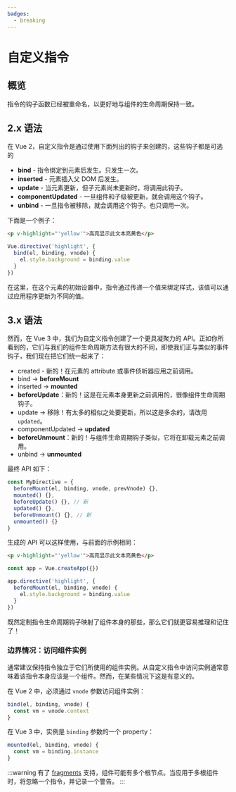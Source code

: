```yaml
---
badges:
  - breaking
---
```


# 自定义指令 <MigrationBadges :badges="$frontmatter.badges" />

## 概览

指令的钩子函数已经被重命名，以更好地与组件的生命周期保持一致。

## 2.x 语法

在 Vue 2，自定义指令是通过使用下面列出的钩子来创建的，这些钩子都是可选的

- **bind** - 指令绑定到元素后发生。只发生一次。
- **inserted** - 元素插入父 DOM 后发生。
- **update** - 当元素更新，但子元素尚未更新时，将调用此钩子。
- **componentUpdated** - 一旦组件和子级被更新，就会调用这个钩子。
- **unbind** - 一旦指令被移除，就会调用这个钩子。也只调用一次。

下面是一个例子：

```html
<p v-highlight="'yellow'">高亮显示此文本亮黄色</p>
```

```js
Vue.directive('highlight', {
  bind(el, binding, vnode) {
    el.style.background = binding.value
  }
})
```

在这里，在这个元素的初始设置中，指令通过传递一个值来绑定样式，该值可以通过应用程序更新为不同的值。

## 3.x 语法

然而，在 Vue 3 中，我们为自定义指令创建了一个更具凝聚力的 API。正如你所看到的，它们与我们的组件生命周期方法有很大的不同，即使我们正与类似的事件钩子，我们现在把它们统一起来了：

- created - 新的！在元素的 attribute 或事件侦听器应用之前调用。
- bind → **beforeMount**
- inserted → **mounted**
- **beforeUpdate**：新的！这是在元素本身更新之前调用的，很像组件生命周期钩子。
- update → 移除！有太多的相似之处要更新，所以这是多余的，请改用 `updated`。
- componentUpdated → **updated**
- **beforeUnmount**：新的！与组件生命周期钩子类似，它将在卸载元素之前调用。
- unbind -> **unmounted**

最终 API 如下：

```js
const MyDirective = {
  beforeMount(el, binding, vnode, prevVnode) {},
  mounted() {},
  beforeUpdate() {}, // 新
  updated() {},
  beforeUnmount() {}, // 新
  unmounted() {}
}
```

生成的 API 可以这样使用，与前面的示例相同：

```html
<p v-highlight="'yellow'">高亮显示此文本亮黄色</p>
```

```js
const app = Vue.createApp({})

app.directive('highlight', {
  beforeMount(el, binding, vnode) {
    el.style.background = binding.value
  }
})
```

既然定制指令生命周期钩子映射了组件本身的那些，那么它们就更容易推理和记住了！

### 边界情况：访问组件实例

通常建议保持指令独立于它们所使用的组件实例。从自定义指令中访问实例通常意味着该指令本身应该是一个组件。然而，在某些情况下这是有意义的。

在 Vue 2 中，必须通过 `vnode` 参数访问组件实例：

```javascript
bind(el, binding, vnode) {
  const vm = vnode.context
}
```

在 Vue 3 中，实例是 `binding` 参数的一个 property：

```javascript
mounted(el, binding, vnode) {
  const vm = binding.instance
}
```

:::warning
有了 [fragments](/guide/migration/fragments.html#概览) 支持，组件可能有多个根节点。当应用于多根组件时，将忽略一个指令，并记录一个警告。
:::
